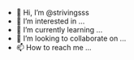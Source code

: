 - 👋 Hi, I’m @strivingsss
- 👀 I’m interested in ...
- 🌱 I’m currently learning ...
- 💞️ I’m looking to collaborate on ...
- 📫 How to reach me ...

<!---
strivingsss/strivingsss is a ✨ special ✨ repository because its `README.md` (this file) appears on your GitHub profile.
You can click the Preview link to take a look at your changes.
--->
